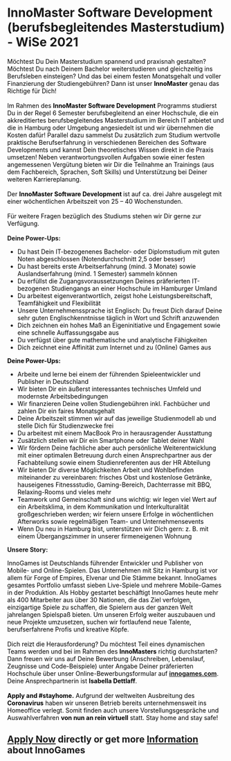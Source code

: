 <h1>InnoMaster Software Development (berufsbegleitendes Masterstudium) - WiSe 2021</h1>
<p><span style="color: rgb(0,0,0);">Möchtest Du Dein Masterstudium spannend und praxisnah gestalten? <span>Möchtest Du nach Deinem Bachelor weiterstudieren und gleichzeitig ins Berufsleben einsteigen?</span> Und das bei einem festen Monatsgehalt und voller Finanzierung der Studiengebühren? Dann ist unser <strong>InnoMaster</strong> genau das Richtige für Dich! </span><br /><br /><span style="color: rgb(0,0,0);">Im Rahmen des <strong>InnoMaster Software Development</strong> Programms studierst Du in der Regel 6 Semester berufsbegleitend an einer Hochschule, die ein akkreditiertes berufsbegleitendes Masterstudium im Bereich IT anbietet und die in Hamburg oder Umgebung angesiedelt ist und wir übernehmen die Kosten dafür! Parallel dazu sammelst Du zusätzlich zum Studium wertvolle praktische Berufserfahrung in verschiedenen Bereichen des Software Developments und kannst Dein theoretisches Wissen direkt in die Praxis umsetzen! Neben verantwortungsvollen Aufgaben sowie einer festen angemessenen Vergütung bieten wir Dir die Teilnahme an Trainings (aus dem Fachbereich, Sprachen, Soft Skills) und Unterstützung bei Deiner weiteren Karriereplanung.</span><br /><br /><span style="color: rgb(0,0,0);"> Der <strong>InnoMaster Software Development </strong>ist auf ca. drei Jahre ausgelegt mit einer wöchentlichen Arbeitszeit von 25 – 40 Wochenstunden.</span><br /> <br /><span style="color: rgb(0,0,0);"> Für weitere Fragen bezüglich des Studiums stehen wir Dir gerne zur Verfügung.<br /></span><span><strong><br /></strong></span><span><strong>Deine Power-Ups:</strong> </span><span></span></p><ul><li><span style="color: rgb(0,0,0);">Du hast Dein IT-bezogenenes Bachelor- oder Diplomstudium mit guten Noten abgeschlossen (Notendurchschnitt 2,5 oder besser)</span></li><li><span style="color: rgb(0,0,0);">Du hast bereits erste Arbeitserfahrung (mind. 3 Monate) sowie Auslandserfahrung (mind. 1 Semester) sammeln können</span></li><li><span style="color: rgb(0,0,0);">Du erfüllst die Zugangsvoraussetzungen Deines präferierten IT-bezogenen Studiengangs an einer Hochschule im Hamburger Umland</span></li><li><span style="color: rgb(0,0,0);">Du arbeitest eigenverantwortlich, zeigst hohe Leistungsbereitschaft, Teamfähigkeit und Flexibilität</span></li><li><span style="color: rgb(0,0,0);">Unsere Unternehmenssprache ist Englisch: Du freust Dich darauf Deine sehr guten Englischkenntnisse täglich in Wort und Schrift anzuwenden</span></li><li><span style="color: rgb(0,0,0);">Dich zeichnen ein hohes Maß an Eigeninitiative und Engagement sowie eine schnelle Auffassungsgabe aus</span></li><li><span style="color: rgb(0,0,0);">Du verfügst über gute mathematische und analytische Fähigkeiten</span></li><li><span style="color: rgb(0,0,0);">Dich zeichnet eine Affinität zum Internet und zu (Online) Games aus</span></li></ul><p><span style="color: rgb(0,0,0);"><strong>Deine Power-Ups:</strong> </span><span style="color: rgb(0,0,0);"></span></p><ul><li><span style="color: rgb(0,0,0);">Arbeite und lerne bei einem der führenden Spieleentwickler und Publisher in Deutschland</span></li><li><span style="color: rgb(0,0,0);">Wir bieten Dir ein äußerst interessantes technisches Umfeld und modernste Arbeitsbedingungen</span></li><li><span style="color: rgb(0,0,0);">Wir finanzieren Deine vollen Studiengebühren inkl. Fachbücher und zahlen Dir ein faires Monatsgehalt<br /></span></li><li><span style="color: rgb(122,134,154);"><span style="color: rgb(0,0,0);">Deine Arbeitszeit stimmen wir auf das jeweilige Studienmodell ab und stelle Dich für Studienzwecke frei</span></span></li><li><span style="color: rgb(122,134,154);"><span style="color: rgb(0,0,0);"><span>Du arbeitest mit einem MacBook Pro in herausragender Ausstattung</span></span></span></li><li><span style="color: rgb(122,134,154);"><span style="color: rgb(0,0,0);">Zusätzlich stellen wir Dir ein Smartphone oder Tablet deiner Wahl <br /></span></span></li><li><span style="color: rgb(0,0,0);">Wir fördern Deine fachliche aber auch persönliche Weiterentwicklung mit einer optimalen Betreuung durch einen Ansprechpartner aus der Fachabteilung sowie einem Studienreferenten aus der HR Abteilung</span></li><li><span style="color: rgb(0,0,0);">Wir bieten Dir diverse Möglichkeiten Arbeit und Wohlbefinden miteinander zu vereinbaren:</span><span style="color: rgb(0,0,0);"> frisches Obst und kostenlose Getränke, hauseigenes Fitnessstudio, Gaming-Bereich, Dachterrasse mit BBQ, Relaxing-Rooms</span><span style="color: rgb(0,0,0);"> und vieles mehr </span></li><li><span style="color: rgb(0,0,0);">Teamwork und Gemeinschaft sind uns wichtig: wir legen viel Wert auf ein Arbeitsklima, in dem Kommunikation und Interkulturalität großgeschrieben werden; wir feiern unsere Erfolge in wöchentlichen Afterworks sowie regelmäßigen Team- und Unternehmensevents </span><span style="color: rgb(122,134,154);"><br /></span></li><li><span style="color: rgb(0,0,0);">Wenn Du neu in Hamburg bist, unterstützen wir Dich gern: z. B. mit einem Übergangszimmer in unserer firmeneigenen Wohnung</span></li></ul><p><strong>Unsere Story:</strong></p><p><span style="color: rgb(0,0,0);">InnoGames ist Deutschlands führender Entwickler und Publisher von Mobile- und Online-Spielen. Das Unternehmen mit Sitz in Hamburg ist vor allem für Forge of Empires, Elvenar und Die Stämme bekannt. InnoGames gesamtes Portfolio umfasst sieben Live-Spiele und mehrere Mobile-Games in der Produktion.</span><span style="color: rgb(0,0,0);"> Als Hobby gestartet beschäftigt InnoGames heute mehr als 400 Mitarbeiter aus über 30 Nationen, die das Ziel verfolgen, einzigartige Spiele zu schaffen, die Spielern aus der ganzen Welt jahrelangen Spielspaß bieten. Um unseren Erfolg weiter auszubauen und neue Projekte umzusetzen, suchen wir fortlaufend neue Talente, berufserfahrene Profis und kreative Köpfe.<br /><br /></span><span style="color: rgb(0,0,0);">Dich reizt die Herausforderung? Du möchtest Teil eines dynamischen Teams werden und bei im Rahmen des <strong>InnoMasters</strong> richtig durchstarten? Dann freuen wir uns auf Deine Bewerbung (Anschreiben, Lebenslauf, Zeugnisse und Code-Beispiele) unter Angabe Deiner präferierten Hochschule über unser Online-Bewerbungsformular auf <a href="http://innogames.com" rel="nofollow"><strong>innogames.com</strong></a>. Deine Ansprechpartnerin ist <strong>Isabella Dettlaff</strong>. <br /><br /></span><span style="color: rgb(0,0,0);"><strong>Apply and #stayhome.</strong> Aufgrund der weltweiten Ausbreitung des <strong>Coronavirus</strong> haben wir unseren Betrieb bereits unternehmensweit ins Homeoffice verlegt. Somit finden auch unsere Vorstellungsgespräche und Auswahlverfahren <strong>von nun an rein virtuell</strong> statt. Stay home and stay safe!</span></p>

<h2><a href="https://jobs.jobvite.com/careers/innogames/job/oc1hdfwr/apply?__jvst=Job+Board&__jvsd=github_jobs_repo">Apply Now</a> directly or get more <a href="https://www.innogames.com/career/detail/job/innomaster-software-development-berufsbegleitendes-masterstudium-wise-2021/?s=github_jobs_repo">Information</a> about InnoGames</h2>